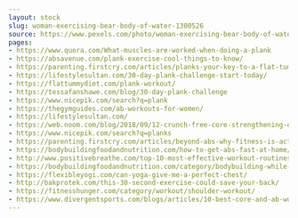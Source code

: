 ```yaml
---
layout: stock
slug: woman-exercising-bear-body-of-water-1300526
source: https://www.pexels.com/photo/woman-exercising-bear-body-of-water-1300526/
pages:
- https://www.quora.com/What-muscles-are-worked-when-doing-a-plank
- https://absavenue.com/plank-exercise-cool-things-to-know/
- https://parenting.firstcry.com/articles/planks-your-key-to-a-flat-tummy/
- https://lifestylesultan.com/30-day-plank-challenge-start-today/
- https://flattummydiet.com/plank-workout/
- https://tessafanshawe.com/blog/30-day-plank-challenge
- https://www.nicepik.com/search?q=plank
- https://thegymguides.com/ab-workouts-for-women/
- https://lifestylesultan.com/
- https://web.noom.com/blog/2018/09/12-crunch-free-core-strengthening-exercises/
- https://www.nicepik.com/search?q=planks
- https://parenting.firstcry.com/articles/beyond-abs-why-fitness-is-actually-a-lot-more/
- https://bodybuildingfoodandnutrition.com/how-to-get-abs-fast-at-home/
- http://www.positivebreathe.com/top-10-most-effective-workout-routines/
- https://bodybuildingfoodandnutrition.com/category/bodybuilding-while-cutting/
- https://flexibleyogi.com/can-yoga-give-me-a-perfect-chest/
- http://bakprotek.com/this-30-second-exercise-could-save-your-back/
- https://fitnesshunger.com/category/workout/shoulder-workout/
- https://www.divergentsports.com/blogs/articles/10-best-core-and-ab-workouts-for-beginners
---
```


